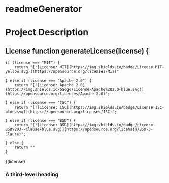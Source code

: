 # readmeGenerator

# Project Description

## License function generateLicense(license) {
    if (license === "MIT") {
        return "[![License: MIT](https://img.shields.io/badge/License-MIT-yellow.svg)](https://opensource.org/licenses/MIT)"

    } else if (license === "Apache 2.0") {
        return "[![License: Apache 2.0](https://img.shields.io/badge/License-Apache%202.0-blue.svg)](https://opensource.org/licenses/Apache-2.0)";

    } else if (license === "ISC") {
        return "[![License: ISC](https://img.shields.io/badge/License-ISC-blue.svg)](https://opensource.org/licenses/ISC)";

    } else if (license === "BSD") {
        return "[![License: BSD](https://img.shields.io/badge/License-BSD%203--Clause-blue.svg)](https://opensource.org/licenses/BSD-3-Clause)";

    } else {
        return ""
    }
}(license) 

### A third-level heading